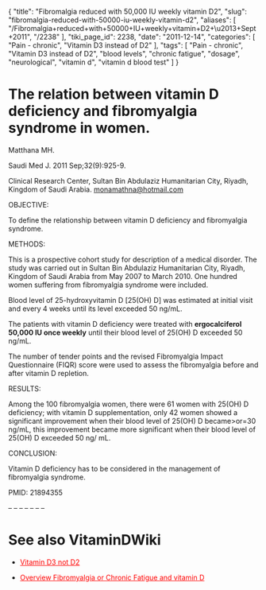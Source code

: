 {
    "title": "Fibromalgia reduced with 50,000 IU weekly vitamin D2",
    "slug": "fibromalgia-reduced-with-50000-iu-weekly-vitamin-d2",
    "aliases": [
        "/Fibromalgia+reduced+with+50000+IU+weekly+vitamin+D2+\u2013+Sept+2011",
        "/2238"
    ],
    "tiki_page_id": 2238,
    "date": "2011-12-14",
    "categories": [
        "Pain - chronic",
        "Vitamin D3 instead of D2"
    ],
    "tags": [
        "Pain - chronic",
        "Vitamin D3 instead of D2",
        "blood levels",
        "chronic fatigue",
        "dosage",
        "neurological",
        "vitamin d",
        "vitamin d blood test"
    ]
}


# The relation between vitamin D deficiency and fibromyalgia syndrome in women.

Matthana MH.

Saudi Med J. 2011 Sep;32(9):925-9.

Clinical Research Center, Sultan Bin Abdulaziz Humanitarian City, Riyadh, Kingdom of Saudi Arabia. monamathna@hotmail.com

OBJECTIVE:

To define the relationship between vitamin D deficiency and fibromyalgia syndrome.

METHODS:

This is a prospective cohort study for description of a medical disorder. The study was carried out in Sultan Bin Abdulaziz Humanitarian City, Riyadh, Kingdom of Saudi Arabia from May 2007 to March 2010. One hundred women suffering from fibromyalgia syndrome were included. 

Blood level of 25-hydroxyvitamin D <span>[25(OH) D]</span> was estimated at initial visit and every 4 weeks until its level exceeded 50 ng/mL. 

The patients with vitamin D deficiency were treated with  **ergocalciferol 50,000 IU once weekly**  until their blood level of 25(OH) D exceeded 50 ng/mL. 

The number of tender points and the revised Fibromyalgia Impact Questionnaire (FIQR) score were used to assess the fibromyalgia before and after vitamin D repletion.

RESULTS:

Among the 100 fibromyalgia women, there were 61 women with 25(OH) D deficiency; with vitamin D supplementation, only 42 women showed a significant improvement when their blood level of 25(OH) D became>or=30 ng/mL, this improvement became more significant when their blood level of 25(OH) D exceeded 50 ng/ mL.

CONCLUSION:

Vitamin D deficiency has to be considered in the management of fibromyalgia syndrome.

PMID:     21894355

– – – – – – – 

# See also VitaminDWiki

* <a href="/posts/vitamin-d3-not-d2" style="color: red; text-decoration: underline;" title="This link has an unknown page_id: 2138">Vitamin D3 not D2</a>

* <a href="/posts/overview-fibromyalgia-or-chronic-fatigue-and-vitamin-d" style="color: red; text-decoration: underline;" title="This link has an unknown page_id: 383">Overview Fibromyalgia or Chronic Fatigue and vitamin D</a>
